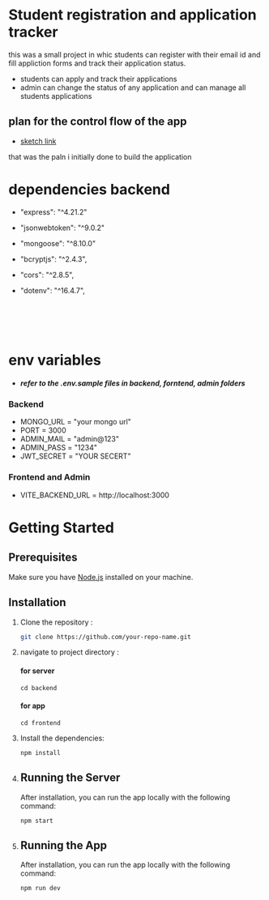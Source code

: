 # Student registration and application tracker

this was a small project in whic students can register with their email id and fill appliction forms and track their application status.

- students can apply and track their applications
- admin can change the status of any application and can manage all students applications

## plan for the control flow of the app

- [sketch link](https://excalidraw.com/#json=IqEqvhlG3CFe_nCQRK09l,tuBNrkLmRN-kEwRgEErTAQ)

that was the paln i initially done to build the application

# dependencies backend

- "express": "^4.21.2"

- "jsonwebtoken": "^9.0.2"

- "mongoose": "^8.10.0"

- "bcryptjs": "^2.4.3",

- "cors": "^2.8.5",

- "dotenv": "^16.4.7",

#

<br>
<br>

# env variables

- ##### refer to the .env.sample files in backend, forntend, admin folders

### Backend

- MONGO_URL = "your mongo url"
- PORT = 3000
- ADMIN_MAIL = "admin@123"
- ADMIN_PASS = "1234"
- JWT_SECRET = "YOUR SECERT"

### Frontend and Admin

- VITE_BACKEND_URL = http://localhost:3000

# Getting Started

## Prerequisites

Make sure you have [Node.js](https://nodejs.org/) installed on your machine.

## Installation

1. Clone the repository :
   ```bash
   git clone https://github.com/your-repo-name.git
   ```
2. navigate to project directory :<br>
   #### for server
   ```
   cd backend
   ```
   #### for app
   ```
   cd frontend
   ```
3. Install the dependencies:
   ```
   npm install
   ```
4. ## Running the Server
   After installation, you can run the app locally with the following command:
   ```
   npm start
   ```
5. ## Running the App
   After installation, you can run the app locally with the following command:
   ```
   npm run dev
   ```
